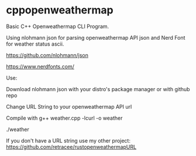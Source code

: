 # cppopenweathermap
Basic C++ Openweathermap CLI Program.

Using nlohmann json for parsing openweathermap API json and Nerd Font for weather status ascii.

https://github.com/nlohmann/json

https://www.nerdfonts.com/



Use:

Download nlohmann json with your distro's package manager or with github repo

Change URL String to your openweathermap API url 

Compile with g++ weather.cpp -lcurl -o weather

./weather

If you don't have a URL string use my other project:
https://github.com/retracee/rustopenweathermapURL
